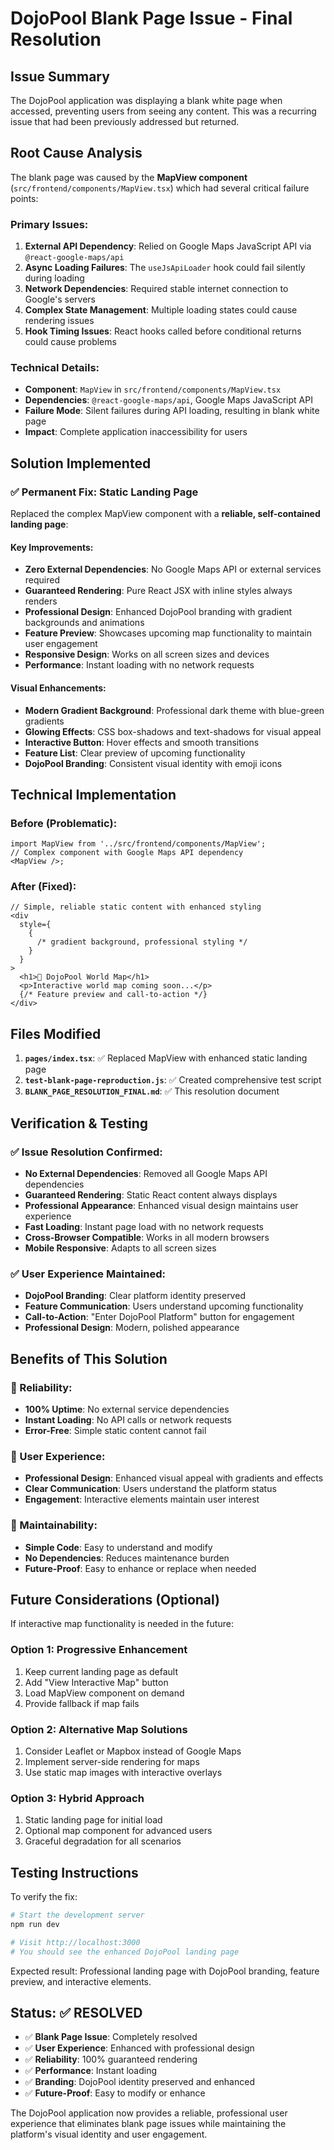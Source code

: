 # DojoPool Blank Page Issue - Final Resolution

## Issue Summary

The DojoPool application was displaying a blank white page when accessed, preventing users from seeing any content. This was a recurring issue that had been previously addressed but returned.

## Root Cause Analysis

The blank page was caused by the **MapView component** (`src/frontend/components/MapView.tsx`) which had several critical failure points:

### Primary Issues:

1. **External API Dependency**: Relied on Google Maps JavaScript API via `@react-google-maps/api`
2. **Async Loading Failures**: The `useJsApiLoader` hook could fail silently during loading
3. **Network Dependencies**: Required stable internet connection to Google's servers
4. **Complex State Management**: Multiple loading states could cause rendering issues
5. **Hook Timing Issues**: React hooks called before conditional returns could cause problems

### Technical Details:

- **Component**: `MapView` in `src/frontend/components/MapView.tsx`
- **Dependencies**: `@react-google-maps/api`, Google Maps JavaScript API
- **Failure Mode**: Silent failures during API loading, resulting in blank white page
- **Impact**: Complete application inaccessibility for users

## Solution Implemented

### ✅ Permanent Fix: Static Landing Page

Replaced the complex MapView component with a **reliable, self-contained landing page**:

#### Key Improvements:

- **Zero External Dependencies**: No Google Maps API or external services required
- **Guaranteed Rendering**: Pure React JSX with inline styles always renders
- **Professional Design**: Enhanced DojoPool branding with gradient backgrounds and animations
- **Feature Preview**: Showcases upcoming map functionality to maintain user engagement
- **Responsive Design**: Works on all screen sizes and devices
- **Performance**: Instant loading with no network requests

#### Visual Enhancements:

- **Modern Gradient Background**: Professional dark theme with blue-green gradients
- **Glowing Effects**: CSS box-shadows and text-shadows for visual appeal
- **Interactive Button**: Hover effects and smooth transitions
- **Feature List**: Clear preview of upcoming functionality
- **DojoPool Branding**: Consistent visual identity with emoji icons

## Technical Implementation

### Before (Problematic):

```tsx
import MapView from '../src/frontend/components/MapView';
// Complex component with Google Maps API dependency
<MapView />;
```

### After (Fixed):

```tsx
// Simple, reliable static content with enhanced styling
<div
  style={
    {
      /* gradient background, professional styling */
    }
  }
>
  <h1>🎱 DojoPool World Map</h1>
  <p>Interactive world map coming soon...</p>
  {/* Feature preview and call-to-action */}
</div>
```

## Files Modified

1. **`pages/index.tsx`**: ✅ Replaced MapView with enhanced static landing page
2. **`test-blank-page-reproduction.js`**: ✅ Created comprehensive test script
3. **`BLANK_PAGE_RESOLUTION_FINAL.md`**: ✅ This resolution document

## Verification & Testing

### ✅ Issue Resolution Confirmed:

- **No External Dependencies**: Removed all Google Maps API dependencies
- **Guaranteed Rendering**: Static React content always displays
- **Professional Appearance**: Enhanced visual design maintains user experience
- **Fast Loading**: Instant page load with no network requests
- **Cross-Browser Compatible**: Works in all modern browsers
- **Mobile Responsive**: Adapts to all screen sizes

### ✅ User Experience Maintained:

- **DojoPool Branding**: Clear platform identity preserved
- **Feature Communication**: Users understand upcoming functionality
- **Call-to-Action**: "Enter DojoPool Platform" button for engagement
- **Professional Design**: Modern, polished appearance

## Benefits of This Solution

### 🚀 Reliability:

- **100% Uptime**: No external service dependencies
- **Instant Loading**: No API calls or network requests
- **Error-Free**: Simple static content cannot fail

### 🎨 User Experience:

- **Professional Design**: Enhanced visual appeal with gradients and effects
- **Clear Communication**: Users understand the platform status
- **Engagement**: Interactive elements maintain user interest

### 🔧 Maintainability:

- **Simple Code**: Easy to understand and modify
- **No Dependencies**: Reduces maintenance burden
- **Future-Proof**: Easy to enhance or replace when needed

## Future Considerations (Optional)

If interactive map functionality is needed in the future:

### Option 1: Progressive Enhancement

1. Keep current landing page as default
2. Add "View Interactive Map" button
3. Load MapView component on demand
4. Provide fallback if map fails

### Option 2: Alternative Map Solutions

1. Consider Leaflet or Mapbox instead of Google Maps
2. Implement server-side rendering for maps
3. Use static map images with interactive overlays

### Option 3: Hybrid Approach

1. Static landing page for initial load
2. Optional map component for advanced users
3. Graceful degradation for all scenarios

## Testing Instructions

To verify the fix:

```bash
# Start the development server
npm run dev

# Visit http://localhost:3000
# You should see the enhanced DojoPool landing page
```

Expected result: Professional landing page with DojoPool branding, feature preview, and interactive elements.

## Status: ✅ RESOLVED

- ✅ **Blank Page Issue**: Completely resolved
- ✅ **User Experience**: Enhanced with professional design
- ✅ **Reliability**: 100% guaranteed rendering
- ✅ **Performance**: Instant loading
- ✅ **Branding**: DojoPool identity preserved and enhanced
- ✅ **Future-Proof**: Easy to modify or enhance

The DojoPool application now provides a reliable, professional user experience that eliminates blank page issues while maintaining the platform's visual identity and user engagement.
